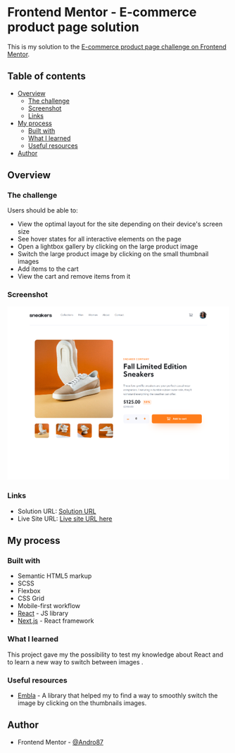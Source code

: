 # Frontend Mentor - E-commerce product page solution

This is my solution to the [E-commerce product page challenge on Frontend Mentor](https://www.frontendmentor.io/challenges/ecommerce-product-page-UPsZ9MJp6).

## Table of contents

-   [Overview](#overview)
    -   [The challenge](#the-challenge)
    -   [Screenshot](#screenshot)
    -   [Links](#links)
-   [My process](#my-process)
    -   [Built with](#built-with)
    -   [What I learned](#what-i-learned)
    -   [Useful resources](#useful-resources)
-   [Author](#author)

## Overview

### The challenge

Users should be able to:

-   View the optimal layout for the site depending on their device's screen size
-   See hover states for all interactive elements on the page
-   Open a lightbox gallery by clicking on the large product image
-   Switch the large product image by clicking on the small thumbnail images
-   Add items to the cart
-   View the cart and remove items from it

### Screenshot

![GitHub user search app solution](./public/images/screenshot.png)

### Links

-   Solution URL: [Solution URL ](https://github.com/Andro87/e-commerce-product-page.git)
-   Live Site URL: [Live site URL here](https://e-commerce-product-page-six.vercel.app/)

## My process

### Built with

-   Semantic HTML5 markup
-   SCSS
-   Flexbox
-   CSS Grid
-   Mobile-first workflow
-   [React](https://reactjs.org/) - JS library
-   [Next.js](https://nextjs.org/) - React framework

### What I learned

This project gave my the possibility to test my knowledge about React and to learn a new way to switch between images .

### Useful resources

-   [Embla](https://www.embla-carousel.com/) - A library that helped my to find a way to smoothly switch the image by clicking on the thumbnails images.

## Author

-   Frontend Mentor - [@Andro87](https://www.frontendmentor.io/profile/Andro87)
